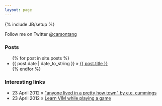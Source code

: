 ```yaml
---
layout: page
---
```

{% include JB/setup %}

Follow me on Twitter [@carsontang](http://www.twitter.com/carsontang)
    
### Posts

<ul class="posts">
  {% for post in site.posts %}
    <li><span>{{ post.date | date_to_string }}</span> &raquo; <a href="{{ BASE_PATH }}{{ post.url }}">{{ post.title }}</a></li>
  {% endfor %}
</ul>

### Interesting links
<ul>
	<li>23 April 2012 » <a href="http://www.poets.org/viewmedia.php/prmMID/15403">"anyone lived in a pretty how town" by e.e. cummings</a></li>
	<li>23 April 2012 » <a href="http://vim-adventures.com">Learn VIM while playing a game</a></li>
</ul>

